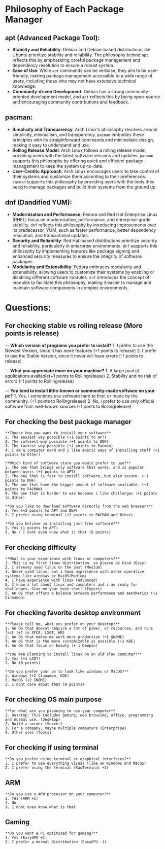 # Philosophy of Each Package Manager

## apt (Advanced Package Tool):
- **Stability and Reliability**: Debian and Debian-based distributions like Ubuntu prioritize stability and reliability. The philosophy behind `apt` reflects this by emphasizing careful package management and dependency resolution to ensure a robust system.
- **Ease of Use**: While `apt` commands can be verbose, they aim to be user-friendly, making package management accessible to a wide range of users, including those who may not have extensive technical knowledge.
- **Community-driven Development**: Debian has a strong community-oriented development model, and `apt` reflects this by being open-source and encouraging community contributions and feedback.

## pacman:
- **Simplicity and Transparency**: Arch Linux's philosophy revolves around simplicity, minimalism, and transparency. `pacman` embodies these principles with its straightforward commands and minimalistic design, making it easy to understand and use.
- **Rolling Release Model**: Arch Linux follows a rolling release model, providing users with the latest software versions and updates. `pacman` supports this philosophy by offering quick and efficient package management to keep the system up-to-date.
- **User-Centric Approach**: Arch Linux encourages users to take control of their systems and customize them according to their preferences. `pacman` supports this philosophy by providing users with the tools they need to manage packages and build their systems from the ground up.

## dnf (Dandified YUM):
- **Modernization and Performance**: Fedora and Red Hat Enterprise Linux (RHEL) focus on modernization, performance, and enterprise-grade stability. `dnf` reflects this philosophy by introducing improvements over its predecessor, YUM, such as faster performance, better dependency resolution, and transactional updates.
- **Security and Reliability**: Red Hat-based distributions prioritize security and reliability, particularly in enterprise environments. `dnf` supports this philosophy by implementing features like package signing and enhanced security measures to ensure the integrity of software packages.
- **Modularity and Extensibility**: Fedora embraces modularity and extensibility, allowing users to customize their systems by enabling or disabling different software modules. `dnf` introduces the concept of modules to facilitate this philosophy, making it easier to manage and maintain software components in complex environments.




# Questions:

## For checking stable vs rolling release (More points is release)

-- **Which version of programs you prefer to install?**
    1. I prefer to use the Newest Version, since it has more features (+1 points to release)
    2. I prefer to use the Stable Version, since it never will have errors (-1 points to release)

-- **What you appreciate more on your machine?**
    1. A large pool of applications avaliable(+1 points to Rollingrelease)
    2. Stability and no risk of errors  (-1 points to Rollingrelease)

-- **You tend to install little-known or community-made software on your pc?**
    1. Yes, i sometimes use software hard to find, or made by the community. (+1 points to Rollingrelease)
    2. No, i prefer to use only official software from well-known sources (-1 ponts to Rollingrelease)

## For checking the best package manager
    **Choose how you want to install your software**
    1. The easiest way possible (+1 points to APT)
    2. The safeiest way possible (+1 points to DNF)
    3. The fastest way possible (+1 points to Pacman)
    4. I am a computer nerd and i like exotic ways of installing stuff (+1 points to Other)
    
    **Which kind of software store you would prefer to use?**
    1. The one that brings only software that works, and is popular between users (+1 points to APT)
    2. The one that is fast to install software, but also secure. (+1 points to DNF)
    3. The one that have the bigger amount of software avaliable. (+1 points to PACMAN)
    4. The one that is harder to use because i like challenges (+1 points to Other)

    **Do you like to download software directly from the web browser?**
    1. Yes (+2 points to APT and DNF)
    2. I prefer using terminal (+2 points to PACMAN and Other)

    **Do you believe on installing just free software?**
    1. Yes (1 points to APT)
    2. No / I dont even know what is that (0 points)

    
## For checking difficulty
    **What is your experience with linux or computers?**
    1. This is my first linux distribution, so please be kind (Easy)
    2. I already used linux on the past (Medium)
    3. Never used linux, but i have experience with other operative systems like windows or MacOS(Medium)
    4. I have experience with linux (Advanced)
    5. I know a lot about linux and computers and i am ready for challenges. Give me your best shot! (Expert)
    5. An OS that offers a balance between performance and aesthetics (+1 Cinnamon)
    
## For checking favorite desktop environment
    **Please tell me, what you prefer on your desktop?**
    1. An OS that doesnt require a lot of power, or resources, and runs fast (+1 to XFCE, LXQT, WM)
    2. An OS that makes me work more productive (+1 GNOME)
    3. An OS that is the more customizable as possible (+1 KDE)
    4. An OS that focus on beauty (+ 1 Deepin)
    
    **You are planning to install linux on an old slow computer?**
    1. Yes (+3 LXQT)
    2. No (0 points)

    **Do you prefer your os to look like windows or MacOS?**
    1. Windows (+2 Cinnamon, KDE)
    2. MacOS (+2 GNOME)
    3. I dont care about that (0 points)

## For checking OS main purpose
    **For what are you planning to use your computer**
    1. Desktop: This includes gaming, web browsing, office, programming and normal use. (Desktop)
    2. Build a server (Server)
    3. For a company, maybe multiple computers (Enterprise)
    4. Other uses (Tools)

## For checking if using terminal
    **Do you prefer using terminal or graphical interfaces?**
    1. I prefer to use everything visual (like on windows and MacOS)
    2. I prefer using the terminal (RawTerminal +1)
 
## ARM
    **Do you use a ARM processor on your computer?**
    1. Yes (ARM +1) 
    2. No
    3. I dont even know what is that

## Gaming
    **Do you want a PC optimized for gaming?**
    1. Yes (EasyGPU +1)
    2. I prefer a normal distribution (EasyGPU -1)



